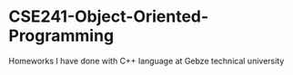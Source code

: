 # CSE241-Object-Oriented-Programming
Homeworks I have done with C++ language at Gebze technical university
